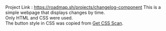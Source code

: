 Project Link : https://roadmap.sh/projects/changelog-component
This is a simple webpage that displays changes by time.  
Only HTML and CSS were used.  
The button style in CSS was copied from [Get CSS Scan](https://getcssscan.com/css-box-shadow-examples).